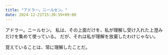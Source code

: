 ```yaml
---
title: "アドラー。ニールセン。"
date: 2024-12-21T15:30:59+09:00
---
```

アドラー。ニールセン。
私は、その上面だけを、私が理解し受け入れた上澄みだけを集めて使っている。
だが、それは私が理解を放棄したわけじゃない。

覚えていることは、常に理解したことだ。
